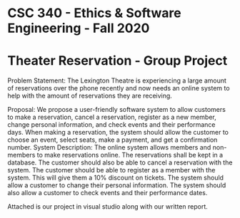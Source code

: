 # CSC 340 - Ethics & Software Engineering - Fall 2020
# Theater Reservation - Group Project

Problem Statement:
The Lexington Theatre is experiencing a large amount of reservations over the phone recently and now needs an online system to help with the amount of reservations they are receiving.

Proposal:
We propose a user-friendly software system to allow customers to make a reservation, cancel a reservation, register as a new member, change personal information, and check events and their performance days. When making a reservation, the system should allow the customer to choose an event, select seats, make a payment, and get a confirmation number.
System Description:
The online system allows members and non-members to make reservations online. The reservations shall be kept in a database. The customer should also be able to cancel a reservation with the system. The customer should be able to register as a member with the system. This will give them a 10% discount on tickets. The system should allow a customer to change their personal information. The system should also allow a customer to check events and their performance dates.

Attached is our project in visual studio along with our written report. 
